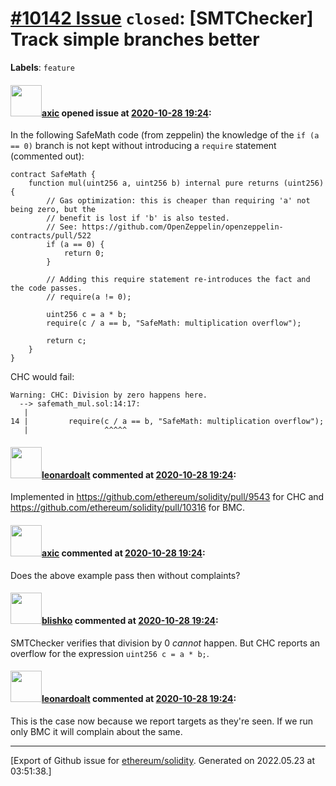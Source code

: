 # [\#10142 Issue](https://github.com/ethereum/solidity/issues/10142) `closed`: [SMTChecker] Track simple branches better
**Labels**: `feature`


#### <img src="https://avatars.githubusercontent.com/u/20340?v=4" width="50">[axic](https://github.com/axic) opened issue at [2020-10-28 19:24](https://github.com/ethereum/solidity/issues/10142):

In the following SafeMath code (from zeppelin) the knowledge of the `if (a == 0)` branch is not kept without introducing a `require` statement (commented out):
```solidity
contract SafeMath {
    function mul(uint256 a, uint256 b) internal pure returns (uint256) {
        // Gas optimization: this is cheaper than requiring 'a' not being zero, but the
        // benefit is lost if 'b' is also tested.
        // See: https://github.com/OpenZeppelin/openzeppelin-contracts/pull/522
        if (a == 0) {
            return 0;
        }

        // Adding this require statement re-introduces the fact and the code passes.
        // require(a != 0);

        uint256 c = a * b;
        require(c / a == b, "SafeMath: multiplication overflow");

        return c;
    }
}
```

CHC would fail:
```
Warning: CHC: Division by zero happens here.
  --> safemath_mul.sol:14:17:
   |
14 |         require(c / a == b, "SafeMath: multiplication overflow");
   |                 ^^^^^
```

#### <img src="https://avatars.githubusercontent.com/u/504195?u=ce2facd14af9fd474ebff49f0d44891f56f7500f&v=4" width="50">[leonardoalt](https://github.com/leonardoalt) commented at [2020-10-28 19:24](https://github.com/ethereum/solidity/issues/10142#issuecomment-744514616):

Implemented in https://github.com/ethereum/solidity/pull/9543 for CHC and https://github.com/ethereum/solidity/pull/10316 for BMC.

#### <img src="https://avatars.githubusercontent.com/u/20340?v=4" width="50">[axic](https://github.com/axic) commented at [2020-10-28 19:24](https://github.com/ethereum/solidity/issues/10142#issuecomment-744522411):

Does the above example pass then without complaints?

#### <img src="https://avatars.githubusercontent.com/u/16404346?v=4" width="50">[blishko](https://github.com/blishko) commented at [2020-10-28 19:24](https://github.com/ethereum/solidity/issues/10142#issuecomment-744539963):

SMTChecker verifies that division by 0 *cannot* happen.
But CHC reports an overflow for the expression `uint256 c = a * b;`.

#### <img src="https://avatars.githubusercontent.com/u/504195?u=ce2facd14af9fd474ebff49f0d44891f56f7500f&v=4" width="50">[leonardoalt](https://github.com/leonardoalt) commented at [2020-10-28 19:24](https://github.com/ethereum/solidity/issues/10142#issuecomment-744546151):

This is the case now because we report targets as they're seen. If we run only BMC it will complain about the same.


-------------------------------------------------------------------------------



[Export of Github issue for [ethereum/solidity](https://github.com/ethereum/solidity). Generated on 2022.05.23 at 03:51:38.]
